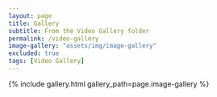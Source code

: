 ```yaml
---
layout: page
title: Gallery
subtitle: From the Video Gallery folder
permalink: /video-gallery
image-gallery: "assets/img/image-gallery"
excluded: true
tags: [Video Gallery]
---
```



{% include gallery.html gallery_path=page.image-gallery %}
